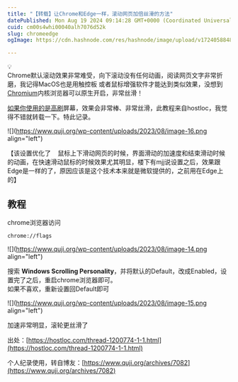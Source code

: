```yaml
---
title: "【转载】让Chrome和Edge一样，滚动网页加倍丝滑的方法"
datePublished: Mon Aug 19 2024 09:14:28 GMT+0000 (Coordinated Universal Time)
cuid: cm00s4whi00040alh7076d52k
slug: chromeedge
ogImage: https://cdn.hashnode.com/res/hashnode/image/upload/v1724058848168/e51a935b-ba5c-4263-be15-ca3640e30b11.png

---
```


<div data-node-type="callout">
<div data-node-type="callout-emoji">💡</div>
<div data-node-type="callout-text">Chrome默认滚动效果非常难受，向下滚动没有任何动画，阅读网页文字非常折磨，我记得MacOS也是用触控板 或者鼠标增强软件才能达到类似效果，没想到<a target="_blank" rel="noopener noreferrer nofollow" href="https://zh.wikipedia.org/zh-hans/Chromium" style="pointer-events: none">Chromium</a>内核浏览器可以原生开启，非常丝滑！</div>
</div>

[如果你使用的是高刷](https://zh.wikipedia.org/zh-hans/Chromium)屏幕，效果会非常棒、非常丝滑，此教程来自hostloc，我觉得不错就转载一下。特此记录。

![](https://www.quji.org/wp-content/uploads/2023/08/image-16.png align="left")

【该设置优化了    鼠标上下滑动网页的时候，界面滑动的加速度和结束滑动时候的动画，在快速滑动鼠标的时候效果尤其明显，楼下有mjj说设置之后，效果跟Edge是一样的了，原因应该是这个技术本来就是微软提供的，之前用在Edge上的】

## 教程

chrome浏览器访问

```plaintext
chrome://flags
```

![](https://www.quji.org/wp-content/uploads/2023/08/image-14.png align="left")

搜索 **Windows Scrolling Personality**，并将默认的Default，改成Enabled，设置完了之后，重启chrome浏览器即可。  
如果不喜欢，重新设置回Default即可

![](https://www.quji.org/wp-content/uploads/2023/08/image-15.png align="left")

加速非常明显，滚轮更丝滑了

出处：[https://hostloc.com/thread-1200774-1-1.html](https://hostloc.com/thread-1200774-1-1.html)

个人纪录使用，转自博友：[https://www.quji.org/archives/7082](https://www.quji.org/archives/7082)